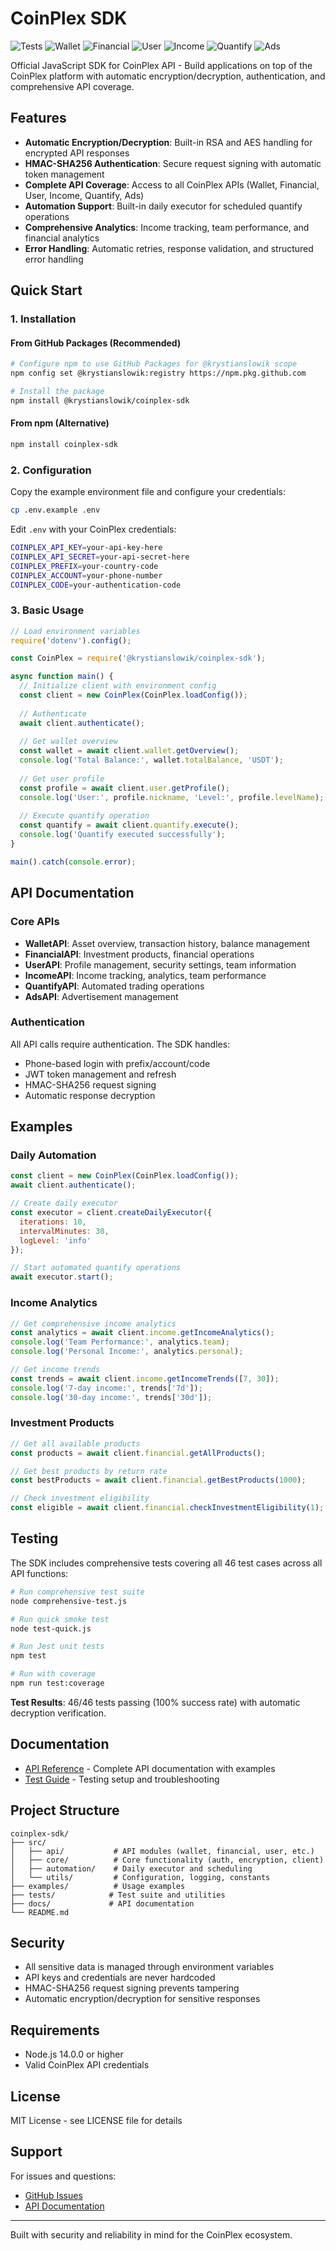 # CoinPlex SDK

![Tests](https://img.shields.io/endpoint?url=https://raw.githubusercontent.com/krystianslowik/coinplex-sdk/refs/heads/badges/badges/overall.json&cacheSeconds=300)
![Wallet](https://img.shields.io/endpoint?url=https://raw.githubusercontent.com/krystianslowik/coinplex-sdk/refs/heads/badges/badges/wallet.json&cacheSeconds=300)
![Financial](https://img.shields.io/endpoint?url=https://raw.githubusercontent.com/krystianslowik/coinplex-sdk/refs/heads/badges/badges/financial.json&cacheSeconds=300)
![User](https://img.shields.io/endpoint?url=https://raw.githubusercontent.com/krystianslowik/coinplex-sdk/refs/heads/badges/badges/user.json&cacheSeconds=300)
![Income](https://img.shields.io/endpoint?url=https://raw.githubusercontent.com/krystianslowik/coinplex-sdk/refs/heads/badges/badges/income.json&cacheSeconds=300)
![Quantify](https://img.shields.io/endpoint?url=https://raw.githubusercontent.com/krystianslowik/coinplex-sdk/refs/heads/badges/badges/quantify.json&cacheSeconds=300)
![Ads](https://img.shields.io/endpoint?url=https://raw.githubusercontent.com/krystianslowik/coinplex-sdk/refs/heads/badges/badges/ads.json&cacheSeconds=300)

Official JavaScript SDK for CoinPlex API - Build applications on top of the CoinPlex platform with automatic encryption/decryption, authentication, and comprehensive API coverage.

## Features

- **Automatic Encryption/Decryption**: Built-in RSA and AES handling for encrypted API responses
- **HMAC-SHA256 Authentication**: Secure request signing with automatic token management
- **Complete API Coverage**: Access to all CoinPlex APIs (Wallet, Financial, User, Income, Quantify, Ads)
- **Automation Support**: Built-in daily executor for scheduled quantify operations
- **Comprehensive Analytics**: Income tracking, team performance, and financial analytics
- **Error Handling**: Automatic retries, response validation, and structured error handling

## Quick Start

### 1. Installation

#### From GitHub Packages (Recommended)

```bash
# Configure npm to use GitHub Packages for @krystianslowik scope
npm config set @krystianslowik:registry https://npm.pkg.github.com

# Install the package
npm install @krystianslowik/coinplex-sdk
```

#### From npm (Alternative)

```bash
npm install coinplex-sdk
```

### 2. Configuration

Copy the example environment file and configure your credentials:

```bash
cp .env.example .env
```

Edit `.env` with your CoinPlex credentials:

```bash
COINPLEX_API_KEY=your-api-key-here
COINPLEX_API_SECRET=your-api-secret-here
COINPLEX_PREFIX=your-country-code
COINPLEX_ACCOUNT=your-phone-number
COINPLEX_CODE=your-authentication-code
```

### 3. Basic Usage

```javascript
// Load environment variables
require('dotenv').config();

const CoinPlex = require('@krystianslowik/coinplex-sdk');

async function main() {
  // Initialize client with environment config
  const client = new CoinPlex(CoinPlex.loadConfig());
  
  // Authenticate
  await client.authenticate();
  
  // Get wallet overview
  const wallet = await client.wallet.getOverview();
  console.log('Total Balance:', wallet.totalBalance, 'USDT');
  
  // Get user profile
  const profile = await client.user.getProfile();
  console.log('User:', profile.nickname, 'Level:', profile.levelName);
  
  // Execute quantify operation
  const quantify = await client.quantify.execute();
  console.log('Quantify executed successfully');
}

main().catch(console.error);
```

## API Documentation

### Core APIs

- **WalletAPI**: Asset overview, transaction history, balance management
- **FinancialAPI**: Investment products, financial operations
- **UserAPI**: Profile management, security settings, team information
- **IncomeAPI**: Income tracking, analytics, team performance
- **QuantifyAPI**: Automated trading operations
- **AdsAPI**: Advertisement management

### Authentication

All API calls require authentication. The SDK handles:
- Phone-based login with prefix/account/code
- JWT token management and refresh
- HMAC-SHA256 request signing
- Automatic response decryption

## Examples

### Daily Automation

```javascript
const client = new CoinPlex(CoinPlex.loadConfig());
await client.authenticate();

// Create daily executor
const executor = client.createDailyExecutor({
  iterations: 10,
  intervalMinutes: 30,
  logLevel: 'info'
});

// Start automated quantify operations
await executor.start();
```

### Income Analytics

```javascript
// Get comprehensive income analytics
const analytics = await client.income.getIncomeAnalytics();
console.log('Team Performance:', analytics.team);
console.log('Personal Income:', analytics.personal);

// Get income trends
const trends = await client.income.getIncomeTrends([7, 30]);
console.log('7-day income:', trends['7d']);
console.log('30-day income:', trends['30d']);
```

### Investment Products

```javascript
// Get all available products
const products = await client.financial.getAllProducts();

// Get best products by return rate
const bestProducts = await client.financial.getBestProducts(1000);

// Check investment eligibility
const eligible = await client.financial.checkInvestmentEligibility(1);
```

## Testing

The SDK includes comprehensive tests covering all 46 test cases across all API functions:

```bash
# Run comprehensive test suite
node comprehensive-test.js

# Run quick smoke test
node test-quick.js

# Run Jest unit tests
npm test

# Run with coverage
npm run test:coverage
```

**Test Results**: 46/46 tests passing (100% success rate) with automatic decryption verification.

## Documentation

- [API Reference](docs/API_REFERENCE.md) - Complete API documentation with examples
- [Test Guide](tests/README.md) - Testing setup and troubleshooting

## Project Structure

```
coinplex-sdk/
├── src/
│   ├── api/           # API modules (wallet, financial, user, etc.)
│   ├── core/          # Core functionality (auth, encryption, client)
│   ├── automation/    # Daily executor and scheduling
│   └── utils/         # Configuration, logging, constants
├── examples/          # Usage examples
├── tests/            # Test suite and utilities
├── docs/             # API documentation
└── README.md
```

## Security

- All sensitive data is managed through environment variables
- API keys and credentials are never hardcoded
- HMAC-SHA256 request signing prevents tampering
- Automatic encryption/decryption for sensitive responses

## Requirements

- Node.js 14.0.0 or higher
- Valid CoinPlex API credentials

## License

MIT License - see LICENSE file for details

## Support

For issues and questions:
- [GitHub Issues](https://github.com/krystianslowik/coinplex-sdk/issues)
- [API Documentation](docs/API_REFERENCE.md)

---

Built with security and reliability in mind for the CoinPlex ecosystem.
